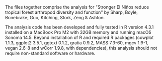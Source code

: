 The files together comprise the analysis for "Stronger El Niños reduce tropical forest arthropod diversity and function" by Sharp, Boyle, Bonebrake, Guo, Kitching, Stork, Zeng & Ashton.

The analysis code has been developed and fully tested in R version 4.3.1 installed on a MacBook Pro M2 with 32GB memory and running macOS Sonoma 14.5. Beyond installation of R and required R packages (cowplot 1.1.3, ggplot2 3.5.1, ggtext 0.1.2, gratia 0.9.2, MASS 7.3-60, mgcv 1.9-1, vegan 2.6-8 and wCorr 1.9.8, with dependencies), this analysis should not require non-standard software or hardware.
